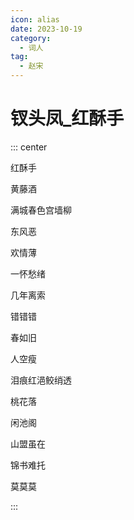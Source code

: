 ```yaml
---
icon: alias
date: 2023-10-19
category:
  - 词人
tag:
  - 赵宋
---
```


# 钗头凤_红酥手

<!-- more -->


::: center 

红酥手

黄藤酒

满城春色宫墙柳

东风恶

欢情薄

一怀愁绪

几年离索

错错错


春如旧

人空瘦

泪痕红浥鲛绡透

桃花落

闲池阁

山盟虽在

锦书难托

莫莫莫

:::